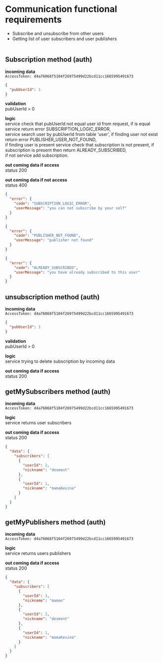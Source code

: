 # Communication functional requirements
- Subscribe and unsubscribe from other users
- Getting list of user subscribers and user publishers 
<br/><br/>

## Subscription method (auth)
**incoming data**<br/>
`AccessToken: d4a76068f5104f26975499d22bcd11cc1665995491673`<br/>
```json
{
  "pubUserId": 1
}
```
**validation**<br/>
pubUserId > 0

**logic**<br/>
service check that pubUserId not equal user id from request, if is equal service return error SUBSCRIPTION_LOGIC_ERROR,<br/>
service search user by pubUserId from table 'user', if finding user not exist return error PUBLISHER_USER_NOT_FOUND,<br/>
if finding user is present service check that subscription is not present, if subscription is present then return ALREADY_SUBSCRIBED,<br/>
if not service add subscription.


**out coming data if access**<br/>
status 200

**out coming data if not access**<br/>
status 400
```json
{
  "error": {
    "code": "SUBSCRIPTION_LOGIC_ERROR",
    "userMessage": "you can not subscribe by your self"
  }
}
```
```json
{
  "error": {
    "code": "PUBLISHER_NOT_FOUND",
    "userMessage": "publisher not found"
  }
}
```

```json
{
  "error": {
    "code": "ALREADY_SUBSCRIBED",
    "userMessage": "you have already subscribed to this user"
  }
}
```

## unsubscription method (auth)
**incoming data**<br/>
`AccessToken: d4a76068f5104f26975499d22bcd11cc1665995491673`<br/>
```json
{
  "pubUserId": 1
}
```
**validation**<br/>
pubUserId > 0

**logic**<br/>
service trying to delete subscription by incoming data

**out coming data if access**<br/>
status 200

## getMySubscribers method (auth)
**incoming data**<br/>
`AccessToken: d4a76068f5104f26975499d22bcd11cc1665995491673`<br/>

**logic**<br/>
service returns user subscribers

**out coming data if access**<br/>
status 200

```json
{
  "data": {
    "subscribers": [
      {
        "userId": 2,
        "nickname": "desmont"
      },
      {
        "userId": 1,
        "nickname": "mamaKevina"
      }
    ]
  }
}
```

## getMyPublishers method (auth)
**incoming data**<br/>
`AccessToken: d4a76068f5104f26975499d22bcd11cc1665995491673`<br/>

**logic**<br/>
service returns users publishers

**out coming data if access**<br/>
status 200

```json
{
  "data": {
    "subscribers": [
      {
        "userId": 3,
        "nickname": "maman"
      },
      {
        "userId": 2,
        "nickname": "desmont"
      },
      {
        "userId": 1,
        "nickname": "mamaKevina"
      }
    ]
  }
}
```
